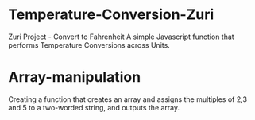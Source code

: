# Temperature-Conversion-Zuri
Zuri Project - Convert to Fahrenheit
A simple Javascript function that performs Temperature Conversions across Units.
# Array-manipulation
Creating a function that creates an array and assigns the multiples of 2,3 and 5 to a two-worded string, and outputs the array.

